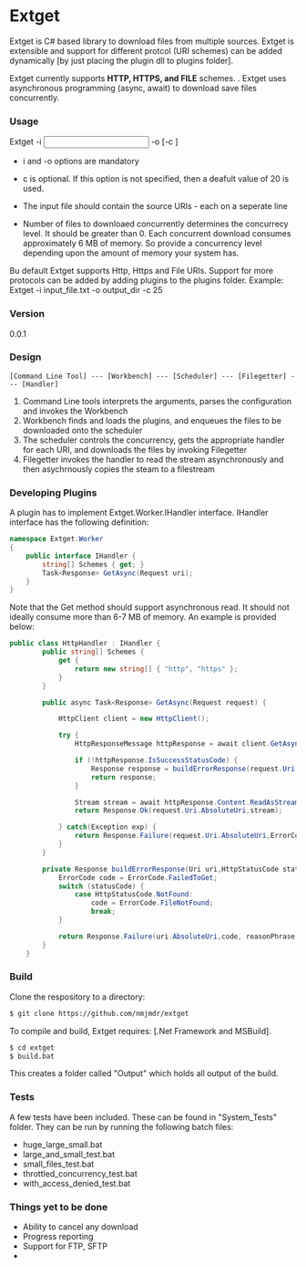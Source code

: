# Extget

Extget is C# based library to download files from multiple sources. Extget is extensible and support for different protcol (URI schemes) can be added dynamically [by just placing the plugin dll to plugins folder].

Extget currently supports **HTTP, HTTPS, and FILE** schemes. 
.
Extget uses asynchronous programming (async, await) to download save files concurrently. 

### Usage
Extget -i <input file> -o <output directory> [-c <number of files to download concurrently>]

- i and -o options are mandatory
- c is optional. If this option is not specified, then a deafult value of 20 is used. 
- The input file should contain the source URIs - each on a seperate line

- Number of files to downloaed concurrently determines the concurrecy level. It should be greater than 0. 
   Each concurrent download consumes approximately 6 MB of memory. So provide a concurrency level    depending upon the amount of memory your system has.

Bu default Extget supports Http, Https and File URIs. Support for more protocols can be added by adding plugins to the plugins folder. 
Example:
Extget -i input_file.txt -o output_dir -c 25

### Version
0.0.1

### Design
```
[Command Line Tool] --- [Workbench] --- [Scheduler] --- [Filegetter] --- [Handler]
```
1. Command Line tools interprets the arguments, parses the configuration and invokes the Workbench
2. Workbench finds and loads the plugins, and enqueues the files to be downloaded onto the scheduler
3. The scheduler controls the concurrency, gets the appropriate handler for each URI, and downloads the files by invoking Filegetter
4. Filegetter invokes the handler to read the stream asynchronously and then asychrnously copies the steam to a filestream

### Developing Plugins

A plugin has to implement Extget.Worker.IHandler interface. IHandler interface has the following definition:
```C#
namespace Extget.Worker
{
    public interface IHandler {
        string[] Schemes { get; }
        Task<Response> GetAsync(Request uri);
    }
}
```

Note that the Get method should support asynchronous read. It should not ideally consume more than 6-7 MB of memory. An example is provided below:
```C#
public class HttpHandler : IHandler {
        public string[] Schemes {
            get {
                return new string[] { "http", "https" };
            }
        }

        public async Task<Response> GetAsync(Request request) {

            HttpClient client = new HttpClient();

            try {
                HttpResponseMessage httpResponse = await client.GetAsync(request.Uri, HttpCompletionOption.ResponseHeadersRead);

                if (!httpResponse.IsSuccessStatusCode) {
                    Response response = buildErrorResponse(request.Uri,httpResponse.StatusCode, httpResponse.ReasonPhrase);
                    return response;
                }

                Stream stream = await httpResponse.Content.ReadAsStreamAsync();
                return Response.Ok(request.Uri.AbsoluteUri,stream);

            } catch(Exception exp) {
                return Response.Failure(request.Uri.AbsoluteUri,ErrorCode.FailedToGet, string.Format("An exception occured during download: {0}", exp.Message));
            }
        }

        private Response buildErrorResponse(Uri uri,HttpStatusCode statusCode, string reasonPhrase) {
            ErrorCode code = ErrorCode.FailedToGet;
            switch (statusCode) {
                case HttpStatusCode.NotFound:
                    code = ErrorCode.FileNotFound;
                    break;
            }

            return Response.Failure(uri.AbsoluteUri,code, reasonPhrase);
        }
    }
```
### Build

Clone the respository to a directory:
```sh
$ git clone https://github.com/nmjmdr/extget
```
To compile and build, Extget requires: [.Net Framework and MSBuild]. 
```sh
$ cd extget
$ build.bat
```
This creates a folder called "Output" which holds all output of the build.

### Tests

A few tests have been included. These can be found in "System_Tests" folder. They can be run by running the following batch files:
- huge_large_small.bat
- large_and_small_test.bat
- small_files_test.bat
- throttled_concurrency_test.bat
- with_access_denied_test.bat

### Things yet to be done

* Ability to cancel any download
* Progress reporting 
* Support for FTP, SFTP
* 